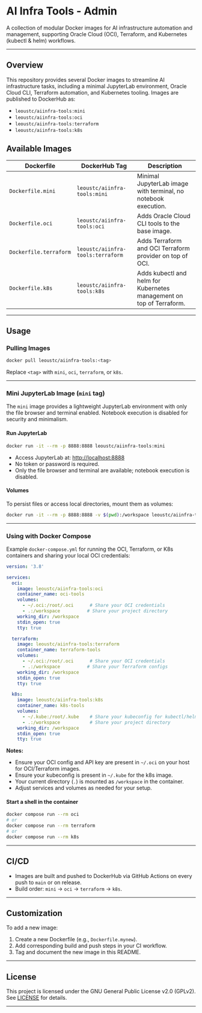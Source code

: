 # AI Infra Tools - Admin

A collection of modular Docker images for AI infrastructure automation and management, supporting Oracle Cloud (OCI), Terraform, and Kubernetes (kubectl & helm) workflows.

---

## Overview

This repository provides several Docker images to streamline AI infrastructure tasks, including a minimal JupyterLab environment, Oracle Cloud CLI, Terraform automation, and Kubernetes tooling. Images are published to DockerHub as:

- `leoustc/aiinfra-tools:mini`
- `leoustc/aiinfra-tools:oci`
- `leoustc/aiinfra-tools:terraform`
- `leoustc/aiinfra-tools:k8s`

## Available Images

| Dockerfile              | DockerHub Tag                     | Description                                                        |
|-------------------------|-----------------------------------|--------------------------------------------------------------------|
| `Dockerfile.mini`       | `leoustc/aiinfra-tools:mini`      | Minimal JupyterLab image with terminal, no notebook execution.      |
| `Dockerfile.oci`        | `leoustc/aiinfra-tools:oci`       | Adds Oracle Cloud CLI tools to the base image.                      |
| `Dockerfile.terraform`  | `leoustc/aiinfra-tools:terraform` | Adds Terraform and OCI Terraform provider on top of OCI.            |
| `Dockerfile.k8s`        | `leoustc/aiinfra-tools:k8s`       | Adds kubectl and helm for Kubernetes management on top of Terraform.|

---

## Usage

### Pulling Images

```sh
docker pull leoustc/aiinfra-tools:<tag>
```
Replace `<tag>` with `mini`, `oci`, `terraform`, or `k8s`.

---

### Mini JupyterLab Image (`mini` tag)

The `mini` image provides a lightweight JupyterLab environment with only the file browser and terminal enabled. Notebook execution is disabled for security and minimalism.

#### Run JupyterLab

```sh
docker run -it --rm -p 8888:8888 leoustc/aiinfra-tools:mini
```

- Access JupyterLab at: [http://localhost:8888](http://localhost:8888)
- No token or password is required.
- Only the file browser and terminal are available; notebook execution is disabled.

#### Volumes

To persist files or access local directories, mount them as volumes:

```sh
docker run -it --rm -p 8888:8888 -v $(pwd):/workspace leoustc/aiinfra-tools:mini
```

---

### Using with Docker Compose

Example `docker-compose.yml` for running the OCI, Terraform, or K8s containers and sharing your local OCI credentials:

```yaml
version: '3.8'

services:
  oci:
    image: leoustc/aiinfra-tools:oci
    container_name: oci-tools
    volumes:
      - ~/.oci:/root/.oci      # Share your OCI credentials
      - .:/workspace          # Share your project directory
    working_dir: /workspace
    stdin_open: true
    tty: true

  terraform:
    image: leoustc/aiinfra-tools:terraform
    container_name: terraform-tools
    volumes:
      - ~/.oci:/root/.oci      # Share your OCI credentials
      - .:/workspace          # Share your Terraform configs
    working_dir: /workspace
    stdin_open: true
    tty: true

  k8s:
    image: leoustc/aiinfra-tools:k8s
    container_name: k8s-tools
    volumes:
      - ~/.kube:/root/.kube    # Share your kubeconfig for kubectl/helm
      - .:/workspace           # Share your project directory
    working_dir: /workspace
    stdin_open: true
    tty: true
```

**Notes:**
- Ensure your OCI config and API key are present in `~/.oci` on your host for OCI/Terraform images.
- Ensure your kubeconfig is present in `~/.kube` for the k8s image.
- Your current directory (`.`) is mounted as `/workspace` in the container.
- Adjust services and volumes as needed for your setup.

#### Start a shell in the container

```sh
docker compose run --rm oci
# or
docker compose run --rm terraform
# or
docker compose run --rm k8s
```

---

## CI/CD

- Images are built and pushed to DockerHub via GitHub Actions on every push to `main` or on release.
- Build order: `mini` → `oci` → `terraform` → `k8s`.

---

## Customization

To add a new image:
1. Create a new Dockerfile (e.g., `Dockerfile.mynew`).
2. Add corresponding build and push steps in your CI workflow.
3. Tag and document the new image in this README.

---

## License

This project is licensed under the GNU General Public License v2.0 (GPLv2).  
See [LICENSE](https://www.gnu.org/licenses/old-licenses/gpl-2.0.html) for details.

---